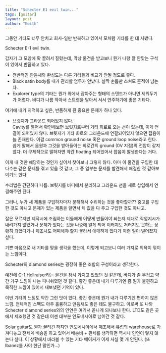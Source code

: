 ```yaml
---
title: "Schecter E1 evil twin..."
tags: [guitar]
layout: post
author: "Keith"
---
```


그동안 기타도 너무 안치고 회사-일만 반복하고 있어서 모처럼 기타를 한 대 사봤다.

Schecter E-1 evil twin.

갑자기 그 모양에 확 끌려서 질렀는데, 막상 물건을 받고보니 뭔가 나랑 잘 안맞는 구석이 있어서 반품하고 있다.

- 전반적인 만듬새와 완성도는 다른 기타들과 비교가 안될 정도로 좋다.
- Black satin body를 내가 관리할 엄두가 안났다. 살짝 손톱만 스쳐도 흔적이 남는다.
- Explorer type의 기타는 뭔가 위에서 잡아주는 형태의 스탠드가 아니면 세워두기가 어렵다. 바디가 나름 작아서 스트랩을 달아서 서서 연주하기에 좋은 기타다.

여기에 내가 지적하고 싶은, 반품하게 된 중요한 문제가 하나 있다. 

- 브릿지가 그라운드 되어있지 않다.      
Cavity를 열어서 확인해보면 브릿지로부터 기타 회로로 오는 선이 있는데, 이게 연결이 되어있지 않다. 브릿지가 기타 회로의 그라운드에 연결되어있지 않으면 잡음이 늘 존재한다. 이걸 common ground noise 혹은 ground loop noise라고 한다. 쉽게 말해서 음원과 그것을 받아들이는 회로간의 ground (0V 지점)의 전압이 같지 않다. 더 구체적으로 말하자면 약간 floating 되어있어서 잡음이 발생한다는 거다. 

이게 내 것만 해당하는 것인가 싶어서 찾아보니 그렇지 않다. 아마 이 물건을 구입한 대다수는 같은 문제를 겪고 있을 것 같고, 그 중 일부는 문제를 발견해서 해결한 것 같아보이기도 한다.

수리법은 간단하다 나름. 브릿지를 바디에서 분리하고 그라운드 선을 새로 삽입해서 연결해주면 된다. 

그러나, 누가 새 제품을 구입하자마자 분해해서 수리하는 것을 좋아할까?? 
중고를 구입한 것도 아니고 문제가 있는 제품을 알면서 제 값을 다 주고 구입한 것도 아니고.

잘은 모르지만 제작시에 조립하는 이들에게 어떻게 만들어야 되는지 제대로 작업지시가 내려가지 않았거나
문제가 있다는 것을 나중에 알게 되어 이러지도 저러지도 못하는 상황히 되었다거나 
제조사도 어찌해야 할지 몰라서 애매하게 있다가 이런 일이 벌어졌지 싶다.

기쁜 마음으로 새 기타를 맞을 생각을 했는데, 이렇게 되고보니 여러 가지로 의욕이 꺾이는 느낌이다.

Schecter의 diamond series는 굉장히 좋은 조합의 구성이라고 생각한다. 

예전에 C-1 Hellraiser라는 물건을 잠시 가지고 있었던 것 같은데, 바디가 좀 무겁고 약간 가구 느낌이 나는 피니쉬였던 것 같다.
좋긴 좋은데 내가 다루기엔 좀 뭔가 불편하고 묵직한 느낌이 있어서 내보냈던 기억이 있다. 

이번 기타의 느낌도 약간 그런 맛이 있다. 좋긴 좋은데 뭔가 내가 다루기엔 편하지 않은 느낌. 
전체적인 스펙도 아주 훌륭하고 만듬새도 좋은 데도 불구하고. 
이로써 또 나와 Schecter diamond series와의 인연은 여기서 끝나게 되나보나 한다.
LTD도 같은 곳에서 제조했던 것 같은데 이젠 대부분 인도네시아로 넘어간 것 같다.

Solar guitar도 뭔가 끌리긴 하지만 인도네시아에서 제조해서 유럽의 warehouse로 가져다놓고 전세계 배송을 하고 있어서
배송비 + 관세를 생각하면 역시나 인연이 닿지 않는다 싶다. 이 상황에서 바라볼 수 있는 기타 메이커가 이제 사실 몇 개 안된다.
(또 Ibanez를 사야 한단 말인가...)